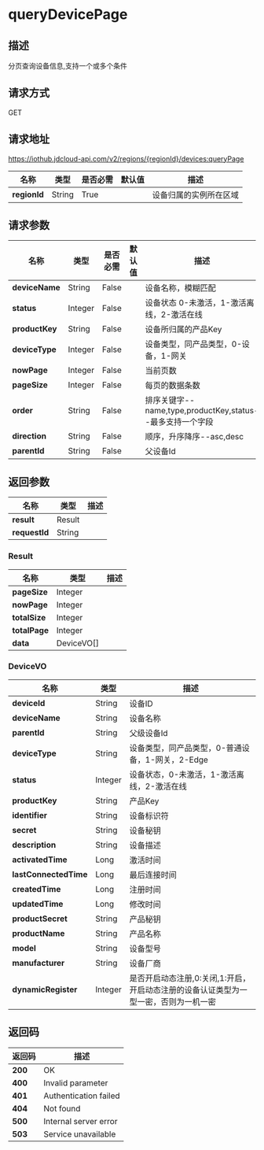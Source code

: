 # queryDevicePage


## 描述
分页查询设备信息,支持一个或多个条件

## 请求方式
GET

## 请求地址
https://iothub.jdcloud-api.com/v2/regions/{regionId}/devices:queryPage

|名称|类型|是否必需|默认值|描述|
|---|---|---|---|---|
|**regionId**|String|True| |设备归属的实例所在区域|

## 请求参数
|名称|类型|是否必需|默认值|描述|
|---|---|---|---|---|
|**deviceName**|String|False| |设备名称，模糊匹配|
|**status**|Integer|False| |设备状态 0-未激活，1-激活离线，2-激活在线|
|**productKey**|String|False| |设备所归属的产品Key|
|**deviceType**|Integer|False| |设备类型，同产品类型，0-设备，1-网关|
|**nowPage**|Integer|False| |当前页数|
|**pageSize**|Integer|False| |每页的数据条数|
|**order**|String|False| |排序关键字--name,type,productKey,status--最多支持一个字段|
|**direction**|String|False| |顺序，升序降序--asc,desc|
|**parentId**|String|False| |父设备Id|


## 返回参数
|名称|类型|描述|
|---|---|---|
|**result**|Result| |
|**requestId**|String| |

### Result
|名称|类型|描述|
|---|---|---|
|**pageSize**|Integer| |
|**nowPage**|Integer| |
|**totalSize**|Integer| |
|**totalPage**|Integer| |
|**data**|DeviceVO[]| |
### DeviceVO
|名称|类型|描述|
|---|---|---|
|**deviceId**|String|设备ID|
|**deviceName**|String|设备名称|
|**parentId**|String|父级设备Id|
|**deviceType**|String|设备类型，同产品类型，0-普通设备，1-网关，2-Edge|
|**status**|Integer|设备状态，0-未激活，1-激活离线，2-激活在线|
|**productKey**|String|产品Key|
|**identifier**|String|设备标识符|
|**secret**|String|设备秘钥|
|**description**|String|设备描述|
|**activatedTime**|Long|激活时间|
|**lastConnectedTime**|Long|最后连接时间|
|**createdTime**|Long|注册时间|
|**updatedTime**|Long|修改时间|
|**productSecret**|String|产品秘钥|
|**productName**|String|产品名称|
|**model**|String|设备型号|
|**manufacturer**|String|设备厂商|
|**dynamicRegister**|Integer|是否开启动态注册,0:关闭,1:开启，开启动态注册的设备认证类型为一型一密，否则为一机一密|

## 返回码
|返回码|描述|
|---|---|
|**200**|OK|
|**400**|Invalid parameter|
|**401**|Authentication failed|
|**404**|Not found|
|**500**|Internal server error|
|**503**|Service unavailable|

